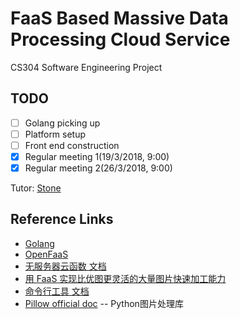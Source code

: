 # FaaS Based Massive Data Processing Cloud Service 
CS304 Software Engineering Project

## TODO
- [ ] Golang picking up
- [ ] Platform setup
- [ ] Front end construction
- [x] Regular meeting 1(19/3/2018, 9:00)
- [x] Regular meeting 2(26/3/2018, 9:00)

Tutor: [Stone](https://cloud.tencent.com/developer/user/561187/activities) 
## Reference Links
* [Golang](https://golang.org)
* [OpenFaaS](https://www.openfaas.com)
* [无服务器云函数 文档](https://cloud.tencent.com/document/product/583)
* [用 FaaS 实现比优图更灵活的大量图片快速加工能力](https://cloud.tencent.com/developer/article/1011234)
* [命令行工具 文档](https://cloud.tencent.com/document/product/440)
* [Pillow official doc](https://pillow.readthedocs.io/en/latest/) -- Python图片处理库